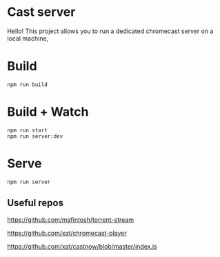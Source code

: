 # Cast server

Hello! This project allows you to run a dedicated chromecast server on a local machine,

# Build

```
npm run build
```

# Build + Watch

```
npm run start
npm run server:dev
```

# Serve

```
npm run server
```

## Useful repos

https://github.com/mafintosh/torrent-stream

https://github.com/xat/chromecast-player

https://github.com/xat/castnow/blob/master/index.js
